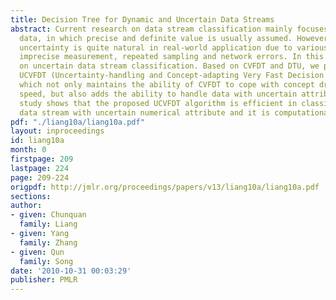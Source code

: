 ```yaml
---
title: Decision Tree for Dynamic and Uncertain Data Streams
abstract: Current research on data stream classification mainly focuses on certain
  data, in which precise and definite value is usually assumed. However, data with
  uncertainty is quite natural in real-world application due to various causes, including
  imprecise measurement, repeated sampling and network errors. In this paper, we focus
  on uncertain data stream classification. Based on CVFDT and DTU, we propose our
  UCVFDT (Uncertainty-handling and Concept-adapting Very Fast Decision Tree) algorithm,
  which not only maintains the ability of CVFDT to cope with concept drift with high
  speed, but also adds the ability to handle data with uncertain attribute. Experimental
  study shows that the proposed UCVFDT algorithm is efficient in classifying dynamic
  data stream with uncertain numerical attribute and it is computationally efficient.
pdf: "./liang10a/liang10a.pdf"
layout: inproceedings
id: liang10a
month: 0
firstpage: 209
lastpage: 224
page: 209-224
origpdf: http://jmlr.org/proceedings/papers/v13/liang10a/liang10a.pdf
sections: 
author:
- given: Chunquan
  family: Liang
- given: Yang
  family: Zhang
- given: Qun
  family: Song
date: '2010-10-31 00:03:29'
publisher: PMLR
---
```

